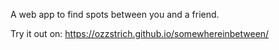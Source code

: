 A web app to find spots between you and a friend.

Try it out on: https://ozzstrich.github.io/somewhereinbetween/
